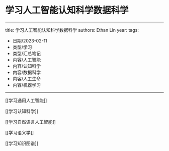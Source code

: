 # 学习人工智能认知科学数据科学


---
title: 学习人工智能认知科学数据科学
authors: Ethan Lin
year:
tags:
  - 日期/2023-02-11 
  - 类型/学习 
  - 类型/汇总笔记 
  - 内容/人工智能 
  - 内容/认知科学 
  - 内容/数据科学 
  - 内容/人工生命 
  - 内容/机器学习  
---

[[学习通用人工智能]]

[[学习认知科学]]

[[学习自然语言人工智能]]

[[学习语义学]]

[[学习知识图谱]]